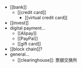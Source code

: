 - [[bank]]
    - [[credit card]]
        - [[virtual credit card]]
- [[invest]]
- digital payment...
    - [[Alipay]]
    - [[PayPal]]
    - [[gift card]]
- [[block chain]]?
- general...
    - [[clearinghouse]]: 票据交换所

